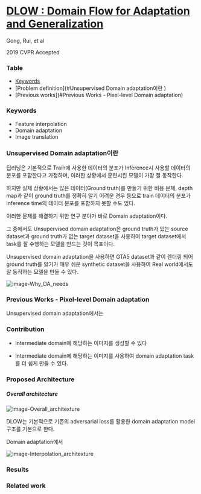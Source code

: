 # [DLOW : Domain Flow for Adaptation and Generalization](http://openaccess.thecvf.com/content_CVPR_2019/papers/Gong_DLOW_Domain_Flow_for_Adaptation_and_Generalization_CVPR_2019_paper.pdf)

Gong, Rui, et al 

2019 CVPR Accepted

### Table

+ [Keywords](#Keywords)
+ [Problem definition](#Unsupervised Domain adaptation이란 )
+ [Previous works](#Previous Works - Pixel-level Domain adaptation)





### Keywords

+ Feature interpolation
+ Domain adaptation
+ Image translation



### Unsupervised Domain adaptation이란 

딥러닝은 기본적으로 Train에 사용한 데이터의 분포가 Inference시 사용할 데이터의 분포를 포함한다고 가정하며, 이러한 상황에서 훈련시킨 모델이 가장 잘 동작한다. 

하지만 실제 상황에서는 많은 데이터(Ground truth)를 만들기 위한 비용 문제, depth map과 같이 ground truth를 정확히 알기 어려운 경우 등으로 train 데이터의 분포가 inference time의 데이터 분포를 포함하지 못할 수도 있다. 

이러한 문제를 해결하기 위한 연구 분야가 바로 Domain adaptation이다.

그 중에서도 Unsupervised domain adaptation은 ground truth가 있는 source dataset과 ground truth가 없는 target dataset을 사용하여 target dataset에서 task를 잘 수행하는 모델을 만드는 것이 목표이다. 

Unsupervised domain adaptation을 사용하면 GTA5 dataset과 같이 렌더링 되어 ground truth를 알기가 매우 쉬운 synthetic dataset을 사용하여 Real world에서도 잘 동작하는 모델을 만들 수 있다.



![image-Why_DA_needs](/Users/euiyeon/Desktop/Why_DA_needs.png)



### Previous Works - Pixel-level Domain adaptation

Unsupervised domain adaptation에서는





### Contribution

+ Intermediate domain에 해당하는 이미지를 생성할 수 있다

+ Intermediate domain에 해당하는 이미지를 사용하여 domain adaptation task를 더 쉽게 만들 수 있다.

  

### Proposed Architecture

#####  Overall architecture

![image-Overall_architexture](/Users/euiyeon/Desktop/Overall_architecture.png)

DLOW는 기본적으로 기존의 adversarial loss를 활용한 domain adaptation model 구조를 기본으로 한다.

Domain adaptation에서 





![image-Interpolation_architexture](/Users/euiyeon/Desktop/Interpolation_architecture.png)





### Results



### Related work





